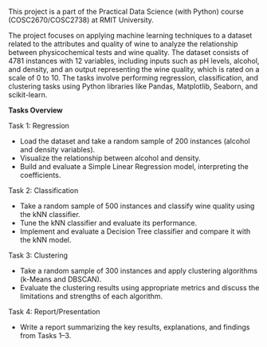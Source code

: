 This project is a part of the Practical Data Science (with Python) course (COSC2670/COSC2738) at RMIT University.

The project focuses on applying machine learning techniques to a dataset related to the attributes and quality of wine to analyze the relationship between physicochemical tests and wine quality. The dataset consists of 4781 instances with 12 variables, including inputs such as pH levels, alcohol, and density, and an output representing the wine quality, which is rated on a scale of 0 to 10. The tasks involve performing regression, classification, and clustering tasks using Python libraries like Pandas, Matplotlib, Seaborn, and scikit-learn.

**Tasks Overview**

Task 1: Regression

* Load the dataset and take a random sample of 200 instances (alcohol and density variables).
* Visualize the relationship between alcohol and density.
* Build and evaluate a Simple Linear Regression model, interpreting the coefficients.

Task 2: Classification

* Take a random sample of 500 instances and classify wine quality using the kNN classifier.
* Tune the kNN classifier and evaluate its performance.
* Implement and evaluate a Decision Tree classifier and compare it with the kNN model.

Task 3: Clustering

* Take a random sample of 300 instances and apply clustering algorithms (k-Means and DBSCAN).
* Evaluate the clustering results using appropriate metrics and discuss the limitations and strengths of each algorithm.

Task 4: Report/Presentation
* Write a report summarizing the key results, explanations, and findings from Tasks 1–3.
